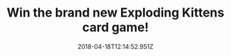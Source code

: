 ---
campaign-uuid: "c-e43fbd0f-7c92-439b-a0d3-fad3fd98d4ae"
type: "Preview"
category: "product"
date: "2018-04-18T12:14:52.951Z"
end-date: "2018-05-30T23:59:00.000Z"
disable-form: false
is_promoted: false
has_entry_page: true
title: "Win the brand new Exploding Kittens card game!"
competition-description: "The most-backed project in kickstarter history could be\
  \ coming home with you! NME is giving away 3 Exploding Kittens card game to 3 lucky\
  \ nme readers to win! If this sound like the best family-friendly party game to\
  \ play, think no more and click on the link for a chance to win this fantastic game!"
hero-header: "Win the brand new Exploding Kittens card game!"
terms-confirmation: "N/A"
banner-img: "https://assets.expresslyapp.com/asset-3888e4ef-0104-496f-a81f-cd91b053c822.jpg"
logo-left-href: "http://www.nme.com/"
logo-left-image: "https://assets.expresslyapp.com/asset-55b7e308-a94d-4d2d-a22f-d127baf341a8.jpg"
logo-left-title: "NME"
bg-image-hero: "https://assets.expresslyapp.com/asset-106e8e74-e289-43da-a11d-5a0658a3b0f8.jpg"
bg-image-first: "https://assets.expresslyapp.com/asset-a0432ac0-0c7b-439f-9f50-41d10c0b02ff.png"
bg-image-second: "https://assets.expresslyapp.com/asset-c7806e27-3ed0-46cb-874e-8d32aaf20a19.jpg"
section1-content: "<p>This highly-strategic, kitty-powered version of Russian Roulette\
  \ is so addictive!</p> \r\n<p>Players draw cards until someone draws an Exploding\
  \ Kitten, at which point they explode, they are dead, and they are out of the game\
  \ unless that player has a defuse card, which can defuse the Kitten using things\
  \ like laser pointers, belly rubs, and catnip sandwiches. All of the other cards\
  \ in the deck are used to move, mitigate, or avoid the Exploding Kittens.</p>"
section2-content: "<p>This card game is all about kittens, explosions, laser beams\
  \ and sometimes goats! A must for a great night with friends! And now, thanks to\
  \ NME you could get your hands on one of the Exploding kittens card game!</p>\r\n\
  <p>What are you waiting for? Complete the draw below and get ready to beat your\
  \ opponent with the brand new Exploding kittens card game</p>\r\n<p>Good luck!</p>"
entry-title: "Win the brand new Exploding Kittens card game!"
entry-content: "<p>Enter the draw to win a Exploding Kittens card game by completing\
  \ the form below before 23:59 on 30th May 2018.</p>"
has-winner: false
prize-description: "One of 3 Exploding Kittens card game."
---